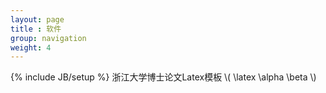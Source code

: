 ```yaml
---
layout: page
title : 软件
group: navigation
weight: 4
---
```

{% include JB/setup %}
浙江大学博士论文Latex模板 \\( \latex \alpha \beta \\)
